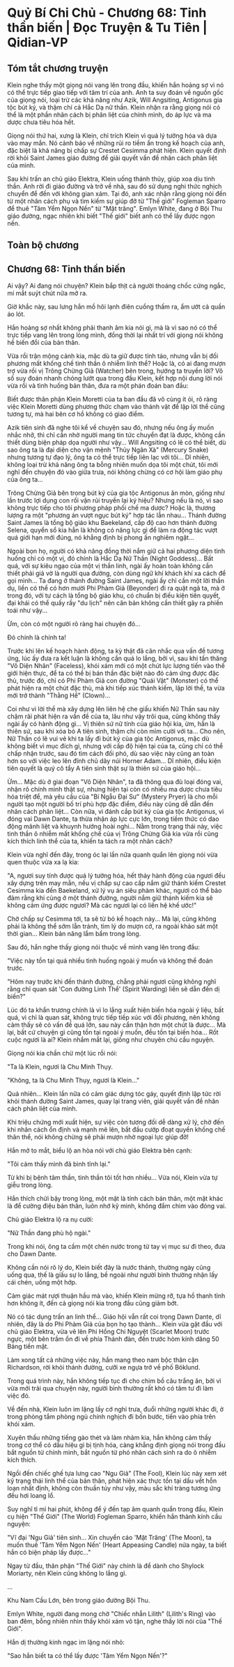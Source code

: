 # Quỷ Bí Chi Chủ - Chương 68: Tinh thần biến | Đọc Truyện & Tu Tiên | Qidian-VP



## Tóm tắt chương truyện

Klein nghe thấy một giọng nói vang lên trong đầu, khiến hắn hoảng sợ vì nó có thể trực tiếp giao tiếp với tâm trí của anh. Anh ta suy đoán về nguồn gốc của giọng nói, loại trừ các khả năng như Azik, Will Angsiting, Antigonus gia tộc bút ký, và thậm chí cả Hắc Dạ nữ thần. Klein nhận ra rằng giọng nói có thể là một phần nhân cách bị phân liệt của chính mình, do áp lực và ma dược chưa tiêu hóa hết.

Giọng nói thứ hai, xưng là Klein, chỉ trích Klein vì quá lý tưởng hóa và dựa vào may mắn. Nó cảnh báo về những rủi ro tiềm ẩn trong kế hoạch của anh, đặc biệt là khả năng bị chấp sự Crestet Cesimma phát hiện. Klein quyết định rời khỏi Saint James giáo đường để giải quyết vấn đề nhân cách phân liệt của mình.

Sau khi trấn an chủ giáo Elektra, Klein uống thánh thủy, giúp xoa dịu tinh thần. Anh rời đi giáo đường và trở về nhà, sau đó sử dụng nghi thức nghịch chuyển để đến với không gian xám. Tại đó, anh xác nhận rằng giọng nói đến từ một nhân cách phụ và tìm kiếm sự giúp đỡ từ "Thế giới" Fogleman Sparro để thuê "Tâm Yểm Ngọn Nến" từ "Mặt trăng". Emlyn White, đang ở Bội Thu giáo đường, ngạc nhiên khi biết "Thế giới" biết anh có thể lấy được ngọn nến.


## Toàn bộ chương

## Chương 68: Tinh thần biến

Ai vậy? Ai đang nói chuyện? Klein bắp thịt cả người thoáng chốc cứng ngắc, mí mắt suýt chút nữa mở ra.

Giờ khắc này, sau lưng hắn mồ hôi lạnh điên cuồng thấm ra, ẩm ướt cả quần áo lót.

Hắn hoảng sợ nhất không phải thanh âm kia nói gì, mà là vì sao nó có thể trực tiếp vang lên trong lòng mình, đồng thời lại nhất trí với giọng nói không hề biến đổi của bản thân.

Vừa rồi trận mộng cảnh kia, mặc dù ta giữ được tỉnh táo, nhưng vẫn bị đối phương mất khống chế tinh thần ô nhiễm linh thể? Hoặc là, có ai đang mượn trợ vừa rồi vị Trông Chừng Giả (Watcher) bên trong, hướng ta truyền lời? Vô số suy đoán nhanh chóng lướt qua trong đầu Klein, kết hợp nội dung lời nói vừa rồi và tình huống bản thân, đưa ra một phán đoán ban đầu:

Biết được thân phận Klein Moretti của ta ban đầu đã vô cùng ít ỏi, rõ ràng việc Klein Moretti dùng phương thức chạm vào thánh vật để lập lời thề cũng tương tự, mà hai bên cơ hồ không có giao điểm.

Azik tiên sinh đã nghe tôi kể về chuyện sau đó, nhưng nếu ông ấy muốn nhắc nhở, thì chỉ cần nhờ người mang tin tức chuyển đạt là được, không cần thiết dùng biện pháp dọa người như vậy... Will Angsiting có lẽ có thể biết, dù sao ông ta là đại diện cho vận mệnh "Thủy Ngân Xà" (Mercury Snake) nhưng tương tự đạo lý, ông ta có thể trực tiếp liên lạc với tôi... Dĩ nhiên, không loại trừ khả năng ông ta bỗng nhiên muốn dọa tôi một chút, tôi mới nghĩ đến chuyện đó vào giữa trưa, nói không chừng có cơ hội làm giáo phụ của ông ta...

Trông Chừng Giả bên trong bút ký của gia tộc Antigonus ăn mòn, giống như lần trước lợi dụng con rối vận rủi truyền lại ký hiệu? Nhưng nếu là nó, vì sao không trực tiếp cho tôi phương pháp phối chế ma dược? Hoặc là, thương lượng ra một "phương án vượt ngục bút ký" hợp tác lẫn nhau... Thánh đường Saint James là tổng bộ giáo khu Baekeland, cấp độ cao hơn thánh đường Selena, quyển sổ kia hẳn là không có năng lực gì để làm ra động tác vượt quá giới hạn mới đúng, nó khẳng định bị phong ấn nghiêm ngặt...

Ngoài bọn họ, người có khả năng đồng thời nắm giữ cả hai phương diện tình huống chỉ có một vị, đó chính là Hắc Dạ Nữ Thần (Night Goddess)... Bất quá, với sự kiêu ngạo của một vị thần linh, ngài ấy hoàn toàn không cần thiết phải giả vờ là người qua đường, còn dùng ngữ khí khách khí xa cách để gọi mình... Ta đang ở thánh đường Saint James, ngài ấy chỉ cần một lời thần dụ, liền có thể có hơn mười Phi Phàm Giả (Beyonder) đi ra quật ngã ta, mà ở trong đó, với tư cách là tổng bộ giáo khu, có chuẩn bị điều kiện tiên quyết, đại khái có thể quấy rầy "du lịch" nên căn bản không cần thiết gây ra phiền toái như vậy...

Ừm, còn có một người rõ ràng hai chuyện đó...

Đó chính là chính ta!

Trước khi lên kế hoạch hành động, ta kỳ thật đã cân nhắc qua vấn đề tương ứng, lúc ấy đưa ra kết luận là không cần quá lo lắng, bởi vì, sau khi tấn thăng "Vô Diện Nhân" (Faceless), khói xám mới có một chút lực lượng tiến vào thế giới hiện thực, để ta có thể bị bán thần đặc biệt nào đó cảm ứng được đặc thù, trước đó, chỉ có Phi Phàm Giả con đường "Quái Vật" (Monster) có thể phát hiện ra một chút đặc thù, mà khi tiếp xúc thánh kiếm, lập lời thề, ta vừa mới trở thành "Thằng Hề" (Clown)...

Coi như vì lời thề mà xây dựng lên liên hệ che giấu khiến Nữ Thần sau này chậm rãi phát hiện ra vấn đề của ta, lâu như vậy trôi qua, cũng không thấy ngài ấy có hành động gì... Vị thiên sứ nữ tính của giáo hội kia, ừm, hẳn là thiên sứ, sau khi xóa bỏ A tiên sinh, thậm chí còn mỉm cười với ta... Cho nên, Nữ Thần có lẽ vui vẻ khi ta lấy đi bút ký của gia tộc Antigonus, mặc dù không biết vì mục đích gì, nhưng với cấp độ hiện tại của ta, cũng chỉ có thể chấp nhận trước, sau đó tìm cách đối phó, dù sao việc này cũng an toàn hơn so với việc leo lên đỉnh chủ dãy núi Horner Adam... Dĩ nhiên, điều kiện tiên quyết là quý cô tẩy A tiên sinh thật sự là thiên sứ của giáo hội...

Ừm... Mặc dù ở giai đoạn "Vô Diện Nhân", ta đã thông qua đủ loại đóng vai, nhận rõ chính mình thật sự, nhưng hiện tại còn có nhiều ma dược chưa tiêu hóa triệt để, mà yêu cầu của "Bí Ngẫu Đại Sư" (Mystery Pryer) là cho mỗi người tạo một người bố trí phù hợp đặc điểm, điều này cũng dễ dẫn đến nhân cách phân liệt... Còn nữa, vì đánh cắp bút ký của gia tộc Antigonus, vì đóng vai Dawn Dante, ta thừa nhận áp lực cực lớn, trong tiềm thức có dao động mãnh liệt và khuynh hướng hoài nghi... Nằm trong trạng thái này, việc tinh thần ô nhiễm mất khống chế của vị Trông Chừng Giả kia vừa rồi cũng kích thích linh thể của ta, khiến ta tách ra một nhân cách?

Klein vừa nghĩ đến đây, trong óc lại lần nữa quanh quẩn lên giọng nói vừa quen thuộc vừa xa lạ kia:

"A, ngươi suy tính được quá lý tưởng hóa, hết thảy hành động của ngươi đều xây dựng trên may mắn, nếu vị chấp sự cao cấp nắm giữ thánh kiếm Crestet Cesimma kia đến Baekeland, xử lý vụ án siêu phàm khác, ngươi có thể bảo đảm rằng khi cùng ở một thánh đường, người nắm giữ thánh kiếm kia sẽ không cảm ứng được ngươi? Mà các ngươi lại có liên hệ khế ước!"

Chờ chấp sự Cesimma tới, ta sẽ từ bỏ kế hoạch này... Mà lại, cũng không phải là không thể sớm lẫn tránh, tìm lý do mượn cớ, ra ngoài khảo sát một thời gian... Klein bản năng lẩm bẩm trong lòng.

Sau đó, hắn nghe thấy giọng nói thuộc về mình vang lên trong đầu:

"Việc này tồn tại quá nhiều tình huống ngoài ý muốn và không thể đoán trước.

"Hôm nay trước khi đến thánh đường, chẳng phải ngươi cũng không nghĩ rằng chỉ quan sát 'Con đường Linh Thể' (Spirit Warding) liền sẽ dẫn đến dị biến?"

Lúc đó ta khẩn trương chính là vì lo lắng xuất hiện biến hóa ngoài ý liệu, bất quá, vì chỉ là quan sát, không trực tiếp tiếp xúc với đối phương, nên không cảm thấy sẽ có vấn đề quá lớn, sau này cẩn thận hơn một chút là được... Mà lại, bất cứ chuyện gì cũng tồn tại ngoài ý muốn, đều tồn tại biến hóa... Rốt cuộc ngươi là ai? Klein nhắm mắt lại, giống như chuyên chú cầu nguyện.

Giọng nói kia chần chừ một lúc rồi nói:

"Ta là Klein, ngươi là Chu Minh Thụy.

"Không, ta là Chu Minh Thụy, ngươi là Klein..."

Quả nhiên... Klein lần nữa có cảm giác dựng tóc gáy, quyết định lập tức rời khỏi thánh đường Saint James, quay lại trang viên, giải quyết vấn đề nhân cách phân liệt của mình.

Khi triệu chứng mới xuất hiện, sự việc còn tương đối dễ dàng xử lý, chờ đến khi nhân cách ổn định và mạnh mẽ lên, bắt đầu cướp đoạt quyền khống chế thân thể, nói không chừng sẽ phải mượn nhờ ngoại lực giúp đỡ!

Hắn mở to mắt, biểu lộ an hòa nói với chủ giáo Elektra bên cạnh:

"Tôi cảm thấy mình đã bình tĩnh lại."

Từ khi bị bệnh tâm thần, tinh thần tôi tốt hơn nhiều... Vừa nói, Klein vừa tự giễu trong lòng.

Hắn thích chửi bậy trong lòng, một mặt là tính cách bản thân, một mặt khác là để cường điệu bản thân, luôn nhớ kỹ mình, không đắm chìm vào đóng vai.

Chủ giáo Elektra lộ ra nụ cười:

"Nữ Thần đang phù hộ ngài."

Trong khi nói, ông ta cầm một chén nước trong từ tay vị mục sư đi theo, đưa cho Dawn Dante.

Không cần nói rõ lý do, Klein biết đây là nước thánh, thường ngày cũng uống qua, thế là giấu sự lo lắng, bề ngoài như người bình thường nhận lấy cái chén, uống một hớp.

Cảm giác mát rượi thuận hầu mà vào, khiến Klein mừng rỡ, tựa hồ thanh tỉnh hơn không ít, đến cả giọng nói kia trong đầu cũng giảm bớt.

Nó có tác dụng trấn an linh thể... Giáo hội vẫn rất coi trọng Dawn Dante, dĩ nhiên, đây là do Phi Phàm Giả của bọn họ tạo thành... Klein vừa gật đầu với chủ giáo Elektra, vừa vẽ lên Phi Hồng Chi Nguyệt (Scarlet Moon) trước ngực, một bên trầm ổn đi về phía Thánh đàn, đến trước hòm kính dâng 50 Bảng tiền mặt.

Làm xong tất cả những việc này, hắn mang theo nam bộc thân cận Richardson, rời khỏi thánh đường, cưỡi xe ngựa trở về phố Böklund.

Trong quá trình này, hắn không tiếp tục đi cho chim bồ câu trắng ăn, bởi vì vừa mới trải qua chuyện này, người bình thường rất khó có tâm tư đi làm việc đó.

Về đến nhà, Klein luôn im lặng lấy cớ nghỉ trưa, đuổi những người khác đi, ở trong phòng tắm phòng ngủ chính nghịch đi bốn bước, tiến vào phía trên khói xám.

Xuyên thấu những tiếng gào thét và lảm nhảm kia, hắn không cảm thấy trong cơ thể có dấu hiệu gì bị tịnh hóa, càng khẳng định giọng nói trong đầu bắt nguồn từ chính mình, bắt nguồn từ phó nhân cách sinh ra do ô nhiễm kích thích.

Ngồi đến chiếc ghế tựa lưng cao "Ngu Giả" (The Fool), Klein lúc này xem xét kỹ trạng thái linh thể của bản thân, phát hiện xác thực tồn tại dấu vết hỗn loạn nhất định, không còn thuần túy như vậy, màu sắc khí tràng tương ứng đều hơi loang lổ.

Suy nghĩ tỉ mỉ hai phút, không để ý đến tạp âm quanh quẩn trong đầu, Klein cụ hiện "Thế Giới" (The World) Fogleman Sparro, khiến hắn thành kính cầu nguyện:

"Vĩ đại 'Ngu Giả' tiên sinh... Xin chuyển cáo 'Mặt Trăng' (The Moon), ta muốn thuê 'Tâm Yểm Ngọn Nến' (Heart Appeasing Candle) nửa ngày, ta biết hắn có biện pháp lấy được..."

Ngay từ đầu, thân phận "Thế Giới" này chính là để dành cho Shylock Moriarty, nên Klein cũng không lo lắng gì.

...

Khu Nam Cầu Lớn, bên trong giáo đường Bội Thu.

Emlyn White, người đang mong chờ "Chiếc nhẫn Lilith" (Lilith's Ring) vào ban đêm, bỗng nhiên nhìn thấy khói xám vô tận, nghe thấy lời nói của "Thế Giới".

Hắn dị thường kinh ngạc im lặng nói nhỏ:

"Sao hắn biết ta có thể lấy được 'Tâm Yểm Ngọn Nến'?"